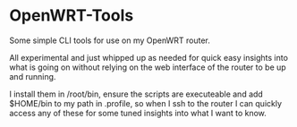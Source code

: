 # OpenWRT-Tools

Some simple CLI tools for use on my OpenWRT router.

All experimental and just whipped up as needed for quick easy insights into what is going on without relying on the web interface of the router to be up and running. 

I install them in /root/bin, ensure the scripts are executeable and add $HOME/bin to my path in .profile, so when I ssh to the router I can quickly access any of these for some tuned insights into what I want to know.
